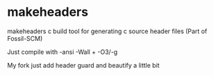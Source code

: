 # makeheaders

makeheaders c build tool for generating c source header files (Part of Fossil-SCM)

Just compile with -ansi -Wall + -O3/-g

My fork just add header guard and beautify a little bit
